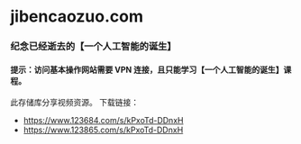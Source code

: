# jibencaozuo.com
### 纪念已经逝去的【一个人工智能的诞生】
#### 提示：访问基本操作网站需要 VPN 连接，且只能学习【一个人工智能的诞生】课程。
此存储库分享视频资源。
下载链接：
* https://www.123684.com/s/kPxoTd-DDnxH
* https://www.123865.com/s/kPxoTd-DDnxH

